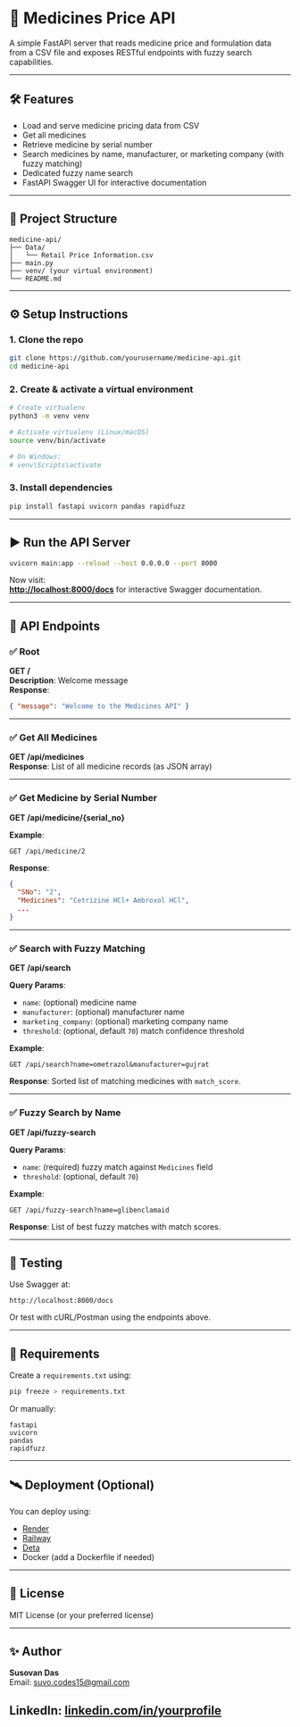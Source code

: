 
# 💊 Medicines Price API

A simple FastAPI server that reads medicine price and formulation data from a CSV file and exposes RESTful endpoints with fuzzy search capabilities.

---

## 🛠️ Features

- Load and serve medicine pricing data from CSV
- Get all medicines
- Retrieve medicine by serial number
- Search medicines by name, manufacturer, or marketing company (with fuzzy matching)
- Dedicated fuzzy name search
- FastAPI Swagger UI for interactive documentation

---

## 📁 Project Structure

```
medicine-api/
├── Data/
│   └── Retail Price Information.csv
├── main.py
├── venv/ (your virtual environment)
└── README.md
```

---

## ⚙️ Setup Instructions

### 1. Clone the repo

```bash
git clone https://github.com/yourusername/medicine-api.git
cd medicine-api
```

### 2. Create & activate a virtual environment

```bash
# Create virtualenv
python3 -m venv venv

# Activate virtualenv (Linux/macOS)
source venv/bin/activate

# On Windows:
# venv\Scripts\activate
```

### 3. Install dependencies

```bash
pip install fastapi uvicorn pandas rapidfuzz
```

---

## ▶️ Run the API Server

```bash
uvicorn main:app --reload --host 0.0.0.0 --port 8000
```

Now visit:  
**[http://localhost:8000/docs](http://localhost:8000/docs)** for interactive Swagger documentation.

---

## 📌 API Endpoints

### ✅ Root

**GET /**  
**Description**: Welcome message  
**Response**:
```json
{ "message": "Welcome to the Medicines API" }
```

---

### ✅ Get All Medicines

**GET /api/medicines**  
**Response**: List of all medicine records (as JSON array)

---

### ✅ Get Medicine by Serial Number

**GET /api/medicine/{serial_no}**

**Example**:
```http
GET /api/medicine/2
```

**Response**:
```json
{
  "SNo": "2",
  "Medicines": "Cetrizine HCl+ Ambroxol HCl",
  ...
}
```

---

### ✅ Search with Fuzzy Matching

**GET /api/search**

**Query Params**:
- `name`: (optional) medicine name
- `manufacturer`: (optional) manufacturer name
- `marketing_company`: (optional) marketing company name
- `threshold`: (optional, default `70`) match confidence threshold

**Example**:
```http
GET /api/search?name=ometrazol&manufacturer=gujrat
```

**Response**:
Sorted list of matching medicines with `match_score`.

---

### ✅ Fuzzy Search by Name

**GET /api/fuzzy-search**

**Query Params**:
- `name`: (required) fuzzy match against `Medicines` field
- `threshold`: (optional, default `70`)

**Example**:
```http
GET /api/fuzzy-search?name=glibenclamaid
```

**Response**:
List of best fuzzy matches with match scores.

---

## 🧪 Testing

Use Swagger at:

```
http://localhost:8000/docs
```

Or test with cURL/Postman using the endpoints above.

---

## 📄 Requirements

Create a `requirements.txt` using:

```bash
pip freeze > requirements.txt
```

Or manually:

```
fastapi
uvicorn
pandas
rapidfuzz
```

---

## 🛰️ Deployment (Optional)

You can deploy using:

- [Render](https://render.com/)
- [Railway](https://railway.app/)
- [Deta](https://deta.space/)
- Docker (add a Dockerfile if needed)

---

## 📌 License

MIT License (or your preferred license)

---

## ✨ Author

**Susovan Das**  
Email: suvo.codes15@gmail.com 

LinkedIn: [linkedin.com/in/yourprofile](https://www.linkedin.com/in/susovan-das-66503a298/)
---

